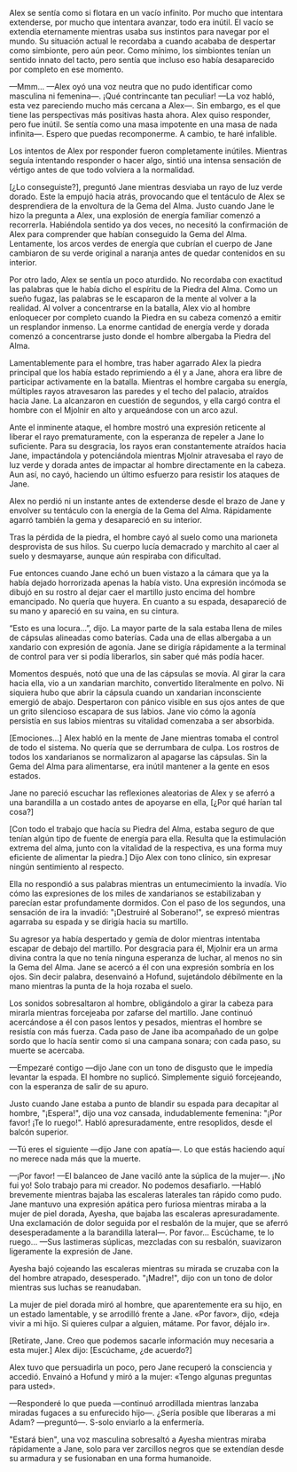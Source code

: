 
Alex se sentía como si flotara en un vacío infinito. Por mucho que intentara extenderse, por mucho que intentara avanzar, todo era inútil. El vacío se extendía eternamente mientras usaba sus instintos para navegar por el mundo. Su situación actual le recordaba a cuando acababa de despertar como simbionte, pero aún peor. Como mínimo, los simbiontes tenían un sentido innato del tacto, pero sentía que incluso eso había desaparecido por completo en ese momento.

—Mmm... —Alex oyó una voz neutra que no pudo identificar como masculina ni femenina—. ¡Qué contrincante tan peculiar! —La voz habló, esta vez pareciendo mucho más cercana a Alex—. Sin embargo, es el que tiene las perspectivas más positivas hasta ahora. Alex quiso responder, pero fue inútil. Se sentía como una masa impotente en una masa de nada infinita—. Espero que puedas recomponerme. A cambio, te haré infalible.

Los intentos de Alex por responder fueron completamente inútiles. Mientras seguía intentando responder o hacer algo, sintió una intensa sensación de vértigo antes de que todo volviera a la normalidad.

[¿Lo conseguiste?], preguntó Jane mientras desviaba un rayo de luz verde dorado. Este la empujó hacia atrás, provocando que el tentáculo de Alex se desprendiera de la envoltura de la Gema del Alma. Justo cuando Jane le hizo la pregunta a Alex, una explosión de energía familiar comenzó a recorrerla. Habiéndola sentido ya dos veces, no necesitó la confirmación de Alex para comprender que habían conseguido la Gema del Alma. Lentamente, los arcos verdes de energía que cubrían el cuerpo de Jane cambiaron de su verde original a naranja antes de quedar contenidos en su interior.

Por otro lado, Alex se sentía un poco aturdido. No recordaba con exactitud las palabras que le había dicho el espíritu de la Piedra del Alma. Como un sueño fugaz, las palabras se le escaparon de la mente al volver a la realidad. Al volver a concentrarse en la batalla, Alex vio al hombre enloquecer por completo cuando la Piedra en su cabeza comenzó a emitir un resplandor inmenso. La enorme cantidad de energía verde y dorada comenzó a concentrarse justo donde el hombre albergaba la Piedra del Alma.

Lamentablemente para el hombre, tras haber agarrado Alex la piedra principal que los había estado reprimiendo a él y a Jane, ahora era libre de participar activamente en la batalla. Mientras el hombre cargaba su energía, múltiples rayos atravesaron las paredes y el techo del palacio, atraídos hacia Jane. La alcanzaron en cuestión de segundos, y ella cargó contra el hombre con el Mjolnir en alto y arqueándose con un arco azul.

Ante el inminente ataque, el hombre mostró una expresión reticente al liberar el rayo prematuramente, con la esperanza de repeler a Jane lo suficiente. Para su desgracia, los rayos eran constantemente atraídos hacia Jane, impactándola y potenciándola mientras Mjolnir atravesaba el rayo de luz verde y dorada antes de impactar al hombre directamente en la cabeza. Aun así, no cayó, haciendo un último esfuerzo para resistir los ataques de Jane.

Alex no perdió ni un instante antes de extenderse desde el brazo de Jane y envolver su tentáculo con la energía de la Gema del Alma. Rápidamente agarró también la gema y desapareció en su interior.

Tras la pérdida de la piedra, el hombre cayó al suelo como una marioneta desprovista de sus hilos. Su cuerpo lucía demacrado y marchito al caer al suelo y desmayarse, aunque aún respiraba con dificultad.

Fue entonces cuando Jane echó un buen vistazo a la cámara que ya la había dejado horrorizada apenas la había visto. Una expresión incómoda se dibujó en su rostro al dejar caer el martillo justo encima del hombre emancipado. No quería que huyera. En cuanto a su espada, desapareció de su mano y apareció en su vaina, en su cintura.

“Esto es una locura…”, dijo. La mayor parte de la sala estaba llena de miles de cápsulas alineadas como baterías. Cada una de ellas albergaba a un xandario con expresión de agonía. Jane se dirigía rápidamente a la terminal de control para ver si podía liberarlos, sin saber qué más podía hacer.

Momentos después, notó que una de las cápsulas se movía. Al girar la cara hacia ella, vio a un xandarian marchito, convertido literalmente en polvo. Ni siquiera hubo que abrir la cápsula cuando un xandarian inconsciente emergió de abajo. Despertaron con pánico visible en sus ojos antes de que un grito silencioso escapara de sus labios. Jane vio cómo la agonía persistía en sus labios mientras su vitalidad comenzaba a ser absorbida.

[Emociones…] Alex habló en la mente de Jane mientras tomaba el control de todo el sistema. No quería que se derrumbara de culpa. Los rostros de todos los xandarianos se normalizaron al apagarse las cápsulas. Sin la Gema del Alma para alimentarse, era inútil mantener a la gente en esos estados.

Jane no pareció escuchar las reflexiones aleatorias de Alex y se aferró a una barandilla a un costado antes de apoyarse en ella, [¿Por qué harían tal cosa?]

[Con todo el trabajo que hacía su Piedra del Alma, estaba seguro de que tenían algún tipo de fuente de energía para ella. Resulta que la estimulación extrema del alma, junto con la vitalidad de la respectiva, es una forma muy eficiente de alimentar la piedra.] Dijo Alex con tono clínico, sin expresar ningún sentimiento al respecto.

Ella no respondió a sus palabras mientras un entumecimiento la invadía. Vio cómo las expresiones de los miles de xandarianos se estabilizaban y parecían estar profundamente dormidos. Con el paso de los segundos, una sensación de ira la invadió: "¡Destruiré al Soberano!", se expresó mientras agarraba su espada y se dirigía hacia su martillo.

Su agresor ya había despertado y gemía de dolor mientras intentaba escapar de debajo del martillo. Por desgracia para él, Mjolnir era un arma divina contra la que no tenía ninguna esperanza de luchar, al menos no sin la Gema del Alma. Jane se acercó a él con una expresión sombría en los ojos. Sin decir palabra, desenvainó a Hofund, sujetándolo débilmente en la mano mientras la punta de la hoja rozaba el suelo.

Los sonidos sobresaltaron al hombre, obligándolo a girar la cabeza para mirarla mientras forcejeaba por zafarse del martillo. Jane continuó acercándose a él con pasos lentos y pesados, mientras el hombre se resistía con más fuerza. Cada paso de Jane iba acompañado de un golpe sordo que lo hacía sentir como si una campana sonara; con cada paso, su muerte se acercaba.

—Empezaré contigo —dijo Jane con un tono de disgusto que le impedía levantar la espada. El hombre no suplicó. Simplemente siguió forcejeando, con la esperanza de salir de su apuro.

Justo cuando Jane estaba a punto de blandir su espada para decapitar al hombre, "¡Espera!", dijo una voz cansada, indudablemente femenina: "¡Por favor! ¡Te lo ruego!". Habló apresuradamente, entre resoplidos, desde el balcón superior.

—Tú eres el siguiente —dijo Jane con apatía—. Lo que estás haciendo aquí no merece nada más que la muerte.

—¡Por favor! —El balanceo de Jane vaciló ante la súplica de la mujer—. ¡No fui yo! Solo trabajo para mi creador. No podemos desafiarlo. —Habló brevemente mientras bajaba las escaleras laterales tan rápido como pudo. Jane mantuvo una expresión apática pero furiosa mientras miraba a la mujer de piel dorada, Ayesha, que bajaba las escaleras apresuradamente. Una exclamación de dolor seguida por el resbalón de la mujer, que se aferró desesperadamente a la barandilla lateral—. Por favor... Escúchame, te lo ruego... —Sus lastimeras súplicas, mezcladas con su resbalón, suavizaron ligeramente la expresión de Jane.

Ayesha bajó cojeando las escaleras mientras su mirada se cruzaba con la del hombre atrapado, desesperado. "¡Madre!", dijo con un tono de dolor mientras sus luchas se reanudaban.

La mujer de piel dorada miró al hombre, que aparentemente era su hijo, en un estado lamentable, y se arrodilló frente a Jane. «Por favor», dijo, «deja vivir a mi hijo. Si quieres culpar a alguien, mátame. Por favor, déjalo ir».

[Retírate, Jane. Creo que podemos sacarle información muy necesaria a esta mujer.] Alex dijo: [Escúchame, ¿de acuerdo?]

Alex tuvo que persuadirla un poco, pero Jane recuperó la consciencia y accedió. Envainó a Hofund y miró a la mujer: «Tengo algunas preguntas para usted».

—Responderé lo que pueda —continuó arrodillada mientras lanzaba miradas fugaces a su enfurecido hijo—. ¿Sería posible que liberaras a mi Adam? —preguntó—. S-solo enviarlo a la enfermería.

"Estará bien", una voz masculina sobresaltó a Ayesha mientras miraba rápidamente a Jane, solo para ver zarcillos negros que se extendían desde su armadura y se fusionaban en una forma humanoide.